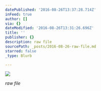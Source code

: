 ```yaml
---
datePublished: '2016-08-26T13:37:28.714Z'
inFeed: true
author: []
via: {}
dateModified: '2016-08-26T13:31:26.696Z'
title: ''
publisher: {}
description: raw file
sourcePath: _posts/2016-08-26-raw-file.md
starred: false
_type: Blurb

---
```

![](https://the-grid-user-content.s3-us-west-2.amazonaws.com/6dcf21ae-10ee-4c44-b4a4-d593d08fb77d.jpg)

_raw file_